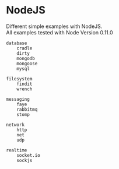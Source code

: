 # NodeJS

Different simple examples with NodeJS.  
All examples tested with Node Version 0.11.0

    database
        cradle
        dirty
        mongodb
        mongoose
        mysql

    filesystem
        findit
        wrench

    messaging
        faye
        rabbitmq
        stomp

    network
        http
        net
        udp

    realtime
        socket.io
        sockjs